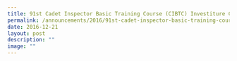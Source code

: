 ```yaml
---
title: 91st Cadet Inspector Basic Training Course (CIBTC) Investiture Ceremony
permalink: /announcements/2016/91st-cadet-inspector-basic-training-course-cibtc-investiture-ceremony/
date: 2016-12-21
layout: post
description: ""
image: ""
---
```



